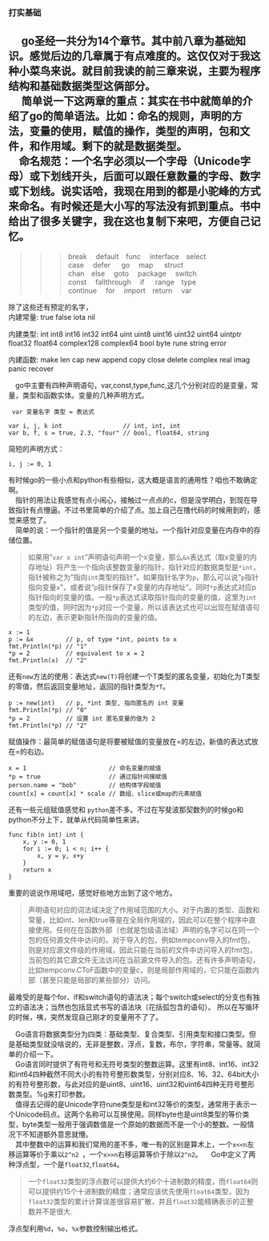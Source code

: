 ### 打实基础
   
&ensp;&ensp; go圣经一共分为14个章节。其中前八章为基础知识。感觉后边的几章属于有点难度的。这仅仅对于我这种小菜鸟来说。就目前我读的前三章来说，主要为程序结构和基础数据类型这俩部分。</br>
&ensp;&ensp; 简单说一下这两章的重点：其实在书中就简单的介绍了go的简单语法。比如：命名的规则，声明的方法，变量的使用，赋值的操作，类型的声明，包和文件，和作用域。剩下的就是数据类型。</br>
&ensp;&ensp;命名规范：一个名字必须以一个字母（Unicode字母）或下划线开头，后面可以跟任意数量的字母、数字或下划线。说实话哈，我现在用到的都是小驼峰的方式来命名。有时候还是大小写的写法没有抓到重点。书中给出了很多关键字，我在这也复制下来吧，方便自己记忆。</br>
---
>>>break &ensp;&ensp;default&ensp;&ensp;func &ensp;&ensp;interface&ensp;&ensp;select</br>
case &ensp;&ensp;defer &ensp;&ensp; go&ensp;&ensp; map &ensp;&ensp; struct&ensp;&ensp;</br>
chan&ensp;&ensp;else&ensp;&ensp; goto&ensp;&ensp; package&ensp;&ensp; switch&ensp;&ensp;</br>
const&ensp;&ensp; fallthrough&ensp;&ensp; if &ensp;&ensp; range&ensp;&ensp;type&ensp;&ensp;</br>
continue&ensp;&ensp; for&ensp;&ensp;  import&ensp;&ensp;return &ensp;&ensp;var</br>

除了这些还有预定的名字，    </br>内建常量: true false iota nil

内建类型: int int8 int16 int32 int64
          uint uint8 uint16 uint32 uint64 uintptr
          float32 float64 complex128 complex64
          bool byte rune string error

内建函数: make len cap new append copy close delete
          complex real imag
          panic recover

&ensp;&ensp;go中主要有四种声明语句，var,const,type,func,这几个分别对应的是变量，常量，类型和函数实体。变量的几种声明方式。
   
```
 var 变量名字 类型 = 表达式
```

```
var i, j, k int                 // int, int, int
var b, f, s = true, 2.3, "four" // bool, float64, string
```
简短的声明方式：</br>

```
i, j := 0, 1
```
有时候go的一些小点和python有些相似，这大概是语言的通用性？咱也不敢确定啊。 </br>
&ensp;&ensp;指针的用法让我感觉有点小闹心，接触过一点点的c，但是没学明白，到现在导致指针有点懵逼。不过书里简单的介绍了点。加上自己在撸代码的时候用到的，感觉来感觉了。  </br>
&ensp;&ensp;简单的说：一个指针的值是另一个变量的地址。一个指针对应变量在内存中的存储位置。
>如果用“`var x int`”声明语句声明一个x变量，那么`&x`表达式（取x变量的内存地址）将产生一个指向该整数变量的指针，指针对应的数据类型是`*int`，指针被称之为“指向`int`类型的指针”。如果指针名字为`p`，那么可以说“`p`指针指向变量`x`”，或者说“`p`指针保存了x变量的内存地址”。同时`*p`表达式对应p指针指向的变量的值。一般`*p`表达式读取指针指向的变量的值，这里为`int`类型的值，同时因为`*p`对应一个变量，所以该表达式也可以出现在赋值语句的左边，表示更新指针所指向的变量的值。

```
x := 1
p := &x         // p, of type *int, points to x
fmt.Println(*p) // "1"
*p = 2          // equivalent to x = 2
fmt.Println(x)  // "2"
```
还有`new`方法的使用：表达式`new(T)`将创建一个T类型的匿名变量，初始化为T类型的零值，然后返回变量地址，返回的指针类型为`*T`。

```
p := new(int)   // p, *int 类型, 指向匿名的 int 变量
fmt.Println(*p) // "0"
*p = 2          // 设置 int 匿名变量的值为 2
fmt.Println(*p) // "2"
```
赋值操作：最简单的赋值语句是将要被赋值的变量放在=的左边，新值的表达式放在=的右边。

```
x = 1                       // 命名变量的赋值
*p = true                   // 通过指针间接赋值
person.name = "bob"         // 结构体字段赋值
count[x] = count[x] * scale // 数组、slice或map的元素赋值
```
还有一些元组赋值感觉和 `python`差不多。不过在写斐波那契数列的时候go和python不分上下，就单从代码简单性来讲。

```
func fib(n int) int {
    x, y := 0, 1
    for i := 0; i < n; i++ {
        x, y = y, x+y
    }
    return x
}
```
重要的说说作用域吧，感觉好些地方出到了这个地方。
>声明语句对应的词法域决定了作用域范围的大小。对于内置的类型、函数和常量，比如int、len和true等是在全局作用域的，因此可以在整个程序中直接使用。任何在在函数外部（也就是包级语法域）声明的名字可以在同一个包的任何源文件中访问的。对于导入的包，例如tempconv导入的fmt包，则是对应源文件级的作用域，因此只能在当前的文件中访问导入的fmt包，当前包的其它源文件无法访问在当前源文件导入的包。还有许多声明语句，比如tempconv.CToF函数中的变量c，则是局部作用域的，它只能在函数内部（甚至只能是局部的某些部分）访问。 </br>

最难受的是每个for、if和switch语句的语法决；每个switch或select的分支也有独立的语法决；当然也包括显式书写的语法块（花括弧包含的语句）。
所以在写循环的时候，咦，突然发现自己刚才的变量用不了了。

&ensp;&ensp;Go语言将数据类型分为四类：基础类型、复合类型、引用类型和接口类型。但是基础类型就没啥说的，无非是整数，浮点，复数，布尔，字符串，常量等。就简单的介绍一下。</br>
&ensp;&ensp;Go语言同时提供了有符号和无符号类型的整数运算。这里有int8、int16、int32和int64四种截然不同大小的有符号整形数类型，分别对应8、16、32、64bit大小的有符号整形数，与此对应的是uint8、uint16、uint32和uint64四种无符号整形数类型。%g来打印参数。</br>
&ensp;&ensp;值得去记得的是Unicode字符rune类型是和int32等价的类型，通常用于表示一个Unicode码点。这两个名称可以互换使用。同样byte也是uint8类型的等价类型，byte类型一般用于强调数值是一个原始的数据而不是一个小的整数。一般情况下不知道额外意思就懵。</br>
&ensp;&ensp;其中整数中的运算和我们常用的差不多，唯一有的区别是算术上，一个`x<<n`左移运算等价于乘以`2^n2 `，一个`x>>n`右移运算等价于除以`2^n2`。
&ensp;&ensp;Go中定义了两种浮点型，一个是`float32`,`float64`。
>一个`float32`类型的浮点数可以提供大约6个十进制数的精度，而`float64`则可以提供约15个十进制数的精度；通常应该优先使用`float64`类型，因为`float32`类型的累计计算误差很容易扩散，并且`float32`能精确表示的正整数并不是很大.

浮点型利用`%d`，`%o`，`%x`参数控制输出格式。








